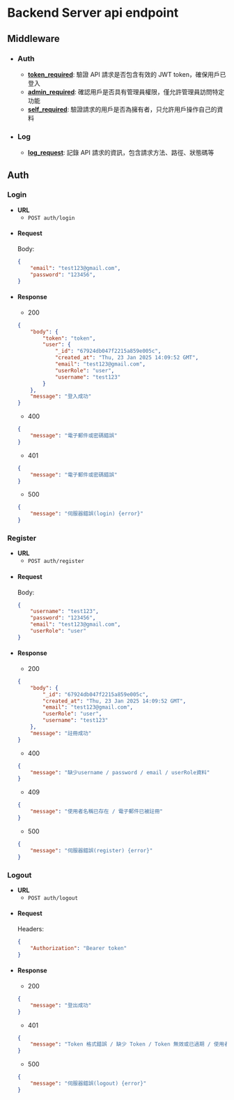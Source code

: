 # Backend Server api endpoint

## Middleware
+ ### Auth
    + [**token_required**](https://github.com/kevin083177/Trash-Detect/blob/main/Backend/Middleware.md#token_required): 驗證 API 請求是否包含有效的 JWT token，確保用戶已登入
    + [**admin_required**](https://github.com/kevin083177/Trash-Detect/blob/main/Backend/Middleware.md#admin_required): 確認用戶是否具有管理員權限，僅允許管理員訪問特定功能
    + [**self_required**](https://github.com/kevin083177/Trash-Detect/blob/main/Backend/Middleware.md#self_required): 驗證請求的用戶是否為擁有者，只允許用戶操作自己的資料
+ ### Log
    + [**log_request**](https://github.com/kevin083177/Trash-Detect/blob/main/Backend/Middleware.md#log_request): 記錄 API 請求的資訊，包含請求方法、路徑、狀態碼等

## Auth

### Login
+ **URL**
    + `POST auth/login`
+ #### Request
    Body:
    ```json
    {
        "email": "test123@gmail.com",
        "password": "123456",
    }
    ```
+ #### Response
    - 200
    ```json
    {
        "body": {
            "token": "token",
            "user": {
                "_id": "67924db047f2215a859e005c",
                "created_at": "Thu, 23 Jan 2025 14:09:52 GMT",
                "email": "test123@gmail.com",
                "userRole": "user",
                "username": "test123"
            }
        },
        "message": "登入成功"
    }
    ```
    - 400
    ```json
    {
        "message": "電子郵件或密碼錯誤"
    }
    ```
    - 401
    ```json
    {
        "message": "電子郵件或密碼錯誤"
    }
    ```
    - 500
    ```json
    {
        "message": "伺服器錯誤(login) {error}"
    }
    ```

### Register
+ **URL**
    + `POST auth/register`
+ #### Request
    Body:
    ```json
    {
        "username": "test123",
        "password": "123456",
        "email": "test123@gmail.com",
        "userRole": "user"
    }
    ```
+ #### Response
    - 200
    ```json
    {
        "body": {
            "_id": "67924db047f2215a859e005c",
            "created_at": "Thu, 23 Jan 2025 14:09:52 GMT",
            "email": "test123@gmail.com",
            "userRole": "user",
            "username": "test123"
        },
        "message": "註冊成功"
    }
    ```
    - 400
    ```json
    {
        "message": "缺少username / password / email / userRole資料"
    }
    ```
    - 409
    ```json
    {
        "message": "使用者名稱已存在 / 電子郵件已被註冊"
    }
    ```
    - 500
    ```json
    {
        "message": "伺服器錯誤(register) {error}"
    }
    ```

### Logout
+ **URL**
    + `POST auth/logout`
+ #### Request
    Headers:
    ```json
    {
        "Authorization": "Bearer token" 
    }
    ```
+ #### Response
    - 200
    ```json
    {
        "message": "登出成功"
    }
    ```
    - 401
    ```json
    {
        "message": "Token 格式錯誤 / 缺少 Token / Token 無效或已過期 / 使用者不存在"
    }
    ```
    - 500
    ```json
    {
        "message": "伺服器錯誤(logout) {error}"
    }
    ```